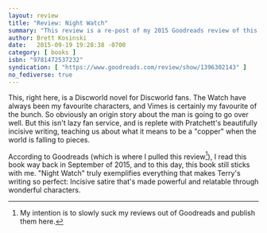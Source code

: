 ```yaml
---
layout: review
title: "Review: Night Watch"
summary: "This review is a re-post of my 2015 Goodreads review of this book."
author: Brett Kosinski
date:   2015-09-19 19:28:38 -0700
category: [ books ]
isbn: "9781472537232"
syndication: [ "https://www.goodreads.com/review/show/1396302143" ]
no_fediverse: true
---
```


This, right here, is a Discworld novel for Discworld fans. The Watch have always been my favourite characters, and Vimes is certainly my favourite of the bunch. So obviously an origin story about the man is going to go over well. But this isn't lazy fan service, and is replete with Pratchett's beautifully incisive writing, teaching us about what it means to be a "copper" when the world is falling to pieces.

<!-- more -->

According to Goodreads (which is where I pulled this review[^1]), I read this book way back in September of 2015, and to this day, this book still sticks with me.  "Night Watch" truly exemplifies everything that makes Terry's writing so perfect:  Incisive satire that's made powerful and relatable through wonderful characters.

[^1]: My intention is to slowly suck my reviews out of Goodreads and publish them here.
